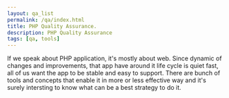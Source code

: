 ```yaml
---
layout: qa_list 
permalink: /qa/index.html
title: PHP Quality Assurance. 
description: PHP Quality Assurance 
tags: [qa, tools] 
---
```


If we speak about PHP application, it's mostly about web. Since dynamic of changes and improvements, that app have around
it life cycle is quiet fast, all of us want the app to be stable and easy to support.
There are bunch of tools and concepts that enable it in more or less effective way and it's surely intersting
to know what can be a best strategy to do it.




